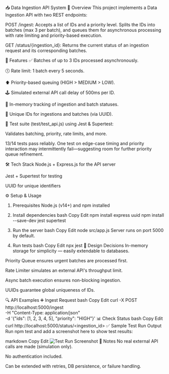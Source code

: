 📥 Data Ingestion API System
🚀 Overview
This project implements a Data Ingestion API with two REST endpoints:

POST /ingest: Accepts a list of IDs and a priority level. Splits the IDs into batches (max 3 per batch), and queues them for asynchronous processing with rate limiting and priority-based execution.

GET /status/{ingestion_id}: Returns the current status of an ingestion request and its corresponding batches.

🔧 Features
✅ Batches of up to 3 IDs processed asynchronously.

🕔 Rate limit: 1 batch every 5 seconds.

⬆️ Priority-based queuing (HIGH > MEDIUM > LOW).

🕹 Simulated external API call delay of 500ms per ID.

🧠 In-memory tracking of ingestion and batch statuses.

🔑 Unique IDs for ingestions and batches (via UUID).

🧪 Test suite (test/test_api.js) using Jest & Supertest:

Validates batching, priority, rate limits, and more.

13/14 tests pass reliably. One test on edge-case timing and priority interaction may intermittently fail—suggesting room for further priority queue refinement.

🛠 Tech Stack
Node.js + Express.js for the API server

Jest + Supertest for testing

UUID for unique identifiers

⚙️ Setup & Usage
1. Prerequisites
Node.js (v14+) and npm installed

2. Install dependencies
bash
Copy
Edit
npm install express uuid
npm install --save-dev jest supertest
3. Run the server
bash
Copy
Edit
node src/app.js
Server runs on port 5000 by default.

4. Run tests
bash
Copy
Edit
npx jest
📌 Design Decisions
In-memory storage for simplicity — easily extendable to databases.

Priority Queue ensures urgent batches are processed first.

Rate Limiter simulates an external API's throughput limit.

Async batch execution ensures non-blocking ingestion.

UUIDs guarantee global uniqueness of IDs.

🔍 API Examples
➕ Ingest Request
bash
Copy
Edit
curl -X POST http://localhost:5000/ingest \
     -H "Content-Type: application/json" \
     -d '{"ids": [1, 2, 3, 4, 5], "priority": "HIGH"}'
📊 Check Status
bash
Copy
Edit
curl http://localhost:5000/status/<ingestion_id>
✅ Sample Test Run Output
Run npm test and add a screenshot here to show test results:

markdown
Copy
Edit
![Test Run Screenshot](path/to/your/screenshot.png)
📎 Notes
No real external API calls are made (simulation only).

No authentication included.

Can be extended with retries, DB persistence, or failure handling.
